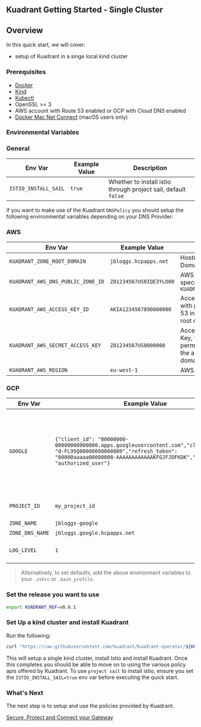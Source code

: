 ## Kuadrant Getting Started - Single Cluster

## Overview 

In this quick start, we will cover: 
- setup of Kuadrant in a singe local kind cluster

### Prerequisites

- [Docker](https://docs.docker.com/engine/install/)
- [Kind](https://kind.sigs.k8s.io/)
- [Kubectl](https://kubernetes.io/docs/tasks/tools/)
- OpenSSL >= 3
- AWS account with Route 53 enabled or GCP with Cloud DNS enabled
- [Docker Mac Net Connect](https://github.com/chipmk/docker-mac-net-connect) (macOS users only)


### Environmental Variables

### General
| Env Var                      | Example Value               | Description                                                                                                 |
|------------------------------|-----------------------------|-------------------------------------------------------------------------------------------------------------|
| `ISTIO_INSTALL_SAIL`       | `true`       | Whether to install istio through project sail, default `false`                                                                                |

If you want to make use of the Kuadrant `DNSPolicy` you should setup the following environmental variables depending on your DNS Provider:

### AWS

| Env Var                      | Example Value               | Description                                                                                                 |
|------------------------------|-----------------------------|-------------------------------------------------------------------------------------------------------------|
| `KUADRANT_ZONE_ROOT_DOMAIN`       | `jbloggs.hcpapps.net`       | Hostname for the root Domain                                                                                |
| `KUADRANT_AWS_DNS_PUBLIC_ZONE_ID` | `Z01234567US0IQE3YLO00`     | AWS Route 53 Zone ID for specified `KUADRANT_ZONE_ROOT_DOMAIN`                                                   |
| `KUADRANT_AWS_ACCESS_KEY_ID`      | `AKIA1234567890000000`      | Access Key ID, for user with permissions to Route 53 in the account where root domain is created            |
| `KUADRANT_AWS_SECRET_ACCESS_KEY`  | `Z01234567US0000000`        | Access Secret Access Key, for user with permissions to Route 53 in the account where root domain is created |
| `KUADRANT_AWS_REGION`             | `eu-west-1`                 | AWS Region                                                                                                  |

### GCP

| Env Var                 | Example Value          | Description                                                    |
|-------------------------|------------------------|----------------------------------------------------------------|
| `GOOGLE`     | `{"client_id": "00000000-00000000000000.apps.googleusercontent.com","client_secret": "d-FL95Q00000000000000","refresh_token": "00000aaaaa00000000-AAAAAAAAAAAAKFGJFJDFKDK","type": "authorized_user"}` |  This is the JSON created from either the JSON credentials created by the Google Cloud CLI or a Service account             |
| `PROJECT_ID` | `my_project_id`   | ID to the google project |
| `ZONE_NAME`       | `jbloggs-google`   | Zone name                          |
| `ZONE_DNS_NAME` | `jbloggs.google.hcpapps.net`   | DNS name                        |
| `LOG_LEVEL`              | `1`                     | Log level for the Controller                          |

>Alternatively, to set defaults, add the above environment variables to your `.zshrc` or `.bash_profile`.

### Set the release you want to use 

```bash
export KUADRANT_REF=v0.6.1
```

### Set Up a kind cluster and install Kuadrant

Run the following:

```bash
curl "https://raw.githubusercontent.com/kuadrant/kuadrant-operator/${KUADRANT_REF}/hack/quickstart-setup.sh" | bash
```
This will setup a single kind cluster, install Istio and install Kuadrant. Once this completes you should be able to move on to using the various policy apis offered by Kuadrant. To use `project sail` to install istio, ensure you set the  `ISTIO_INSTALL_SAIL=true` env var before executing the quick start.

### What's Next

The next step is to setup and use the policies provided by Kuadrant. 

[Secure, Protect and Connect your Gateway](kuadrant-operator/doc/user-guides/secure-protect-connect.md)


